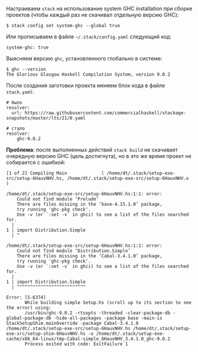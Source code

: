 Настраиваем `stack` на использование system GHC installation при сборке проектов (чтобы каждый раз не скачивал отдельную версию GHC):
```
$ stack config set system-ghc --global true
```
Или прописываем в файле `~/.stack/config.yaml` следующий код:
```
system-ghc: true
```

Выясняем версию `ghc`, установленного глобально в системе:
```
$ ghc --version
The Glorious Glasgow Haskell Compilation System, version 9.0.2
```

После создания заготовки проекта меняем блок кода в файле `stack.yaml`:
```
# было
resolver:
  url: https://raw.githubusercontent.com/commercialhaskell/stackage-snapshots/master/lts/21/0.yaml

# стало
resolver:
    ghc-9.0.2
```

**Проблема**: после выполненных действий `stack build` не скачивает очередную версию GHC (цель достигнута), но в это же время проект не собирается с ошибкой:
```
[1 of 2] Compiling Main             ( /home/dt/.stack/setup-exe-src/setup-6HauvNHV.hs, /home/dt/.stack/setup-exe-src/setup-6HauvNHV.o )

/home/dt/.stack/setup-exe-src/setup-6HauvNHV.hs:1:1: error:
    Could not find module ‘Prelude’
    There are files missing in the ‘base-4.15.1.0’ package,
    try running 'ghc-pkg check'.
    Use -v (or `:set -v` in ghci) to see a list of the files searched for.
  |
1 | import Distribution.Simple
  | ^

/home/dt/.stack/setup-exe-src/setup-6HauvNHV.hs:1:1: error:
    Could not find module ‘Distribution.Simple’
    There are files missing in the ‘Cabal-3.4.1.0’ package,
    try running 'ghc-pkg check'.
    Use -v (or `:set -v` in ghci) to see a list of the files searched for.
  |
1 | import Distribution.Simple
  | ^^^^^^^^^^^^^^^^^^^^^^^^^^

Error: [S-6374]
       While building simple Setup.hs (scroll up to its section to see the error) using:
       /usr/bin/ghc-9.0.2 -rtsopts -threaded -clear-package-db -global-package-db -hide-all-packages -package base -main-is StackSetupShim.mainOverride -package Cabal-3.4.1.0 /home/dt/.stack/setup-exe-src/setup-6HauvNHV.hs /home/dt/.stack/setup-exe-src/setup-shim-6HauvNHV.hs -o /home/dt/.stack/setup-exe-cache/x86_64-linux/tmp-Cabal-simple_6HauvNHV_3.4.1.0_ghc-9.0.2
       Process exited with code: ExitFailure 1
```

